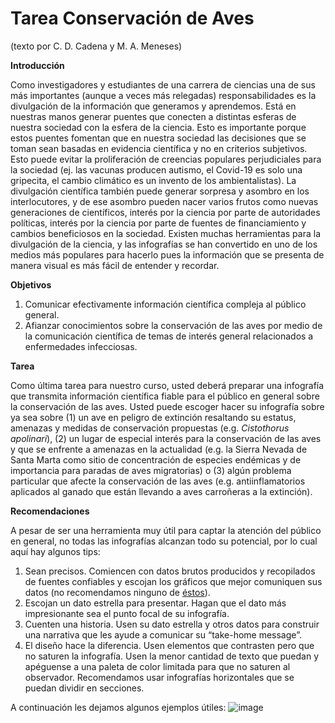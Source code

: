 # Tarea Conservación de Aves

(texto por C. D. Cadena y M. A. Meneses)

**Introducción**

Como investigadores y estudiantes de una carrera de ciencias una de sus más importantes (aunque a veces más relegadas) responsabilidades es la divulgación de la información que generamos y aprendemos. Está en nuestras manos generar puentes que conecten a distintas esferas de nuestra sociedad con la esfera de la ciencia. Esto es importante porque estos puentes fomentan que en nuestra sociedad las decisiones que se toman sean basadas en evidencia científica y no en criterios subjetivos. Esto puede evitar la proliferación de creencias populares perjudiciales para la sociedad (ej. las vacunas producen autismo, el Covid-19 es solo una gripecita, el cambio climático es un invento de los ambientalistas). La divulgación científica también puede generar sorpresa y asombro en los interlocutores, y de ese asombro pueden nacer varios frutos como nuevas generaciones de científicos, interés por la ciencia por parte de autoridades políticas, interés por la ciencia por parte de fuentes de financiamiento y cambios beneficiosos en la sociedad. Existen muchas herramientas para la divulgación de la ciencia, y las infografías se han convertido en uno de los medios más populares para hacerlo pues la información que se presenta de manera visual es más fácil de entender y recordar.

**Objetivos**

1.	Comunicar efectivamente información científica compleja al público general. 
2.	Afianzar conocimientos sobre la conservación de las aves por medio de la comunicación científica de temas de interés general relacionados a enfermedades infecciosas. 

**Tarea**

Como última tarea para nuestro curso, usted deberá preparar una infografía que transmita información científica fiable para el público en general sobre la conservación de las aves. Usted puede escoger hacer su infografía sobre ya sea sobre (1) un ave en peligro de extinción resaltando su estatus, amenazas y medidas de conservación propuestas (e.g. *Cistothorus apolinari*), (2) un lugar de especial interés para la conservación de las aves y que se enfrente a amenazas en la actualidad (e.g. la Sierra Nevada de Santa Marta como sitio de concentración de especies endémicas y de importancia para paradas de aves migratorias) o (3) algún problema particular que afecte la conservación de las aves (e.g. antiinflamatorios aplicados al ganado que están llevando a aves carroñeras a la extinción).

**Recomendaciones**

A pesar de ser una herramienta muy útil para captar la atención del público en general, no todas las infografías alcanzan todo su potencial, por lo cual aquí hay algunos tips:

1.	Sean precisos. Comiencen con datos brutos producidos y recopilados de fuentes confiables y escojan los gráficos que mejor comuniquen sus datos (no recomendamos ninguno de [éstos](https://viz.wtf/)).
2.	Escojan un dato estrella para presentar. Hagan que el dato más impresionante sea el punto focal de su infografía. 
3.	Cuenten una historia. Usen su dato estrella y otros datos para construir una narrativa que les ayude a comunicar su “take-home message”. 
4.	El diseño hace la diferencia. Usen elementos que contrasten pero que no saturen la infografía. Usen la menor cantidad de texto que puedan y apéguense a una paleta de color limitada para que no saturen al observador. Recomendamos usar infografías horizontales que se puedan dividir en secciones.

A continuación les dejamos algunos ejemplos útiles:
![image](https://user-images.githubusercontent.com/26238594/119535571-c4fd5400-bd4d-11eb-91ed-18ec275509cc.png)
